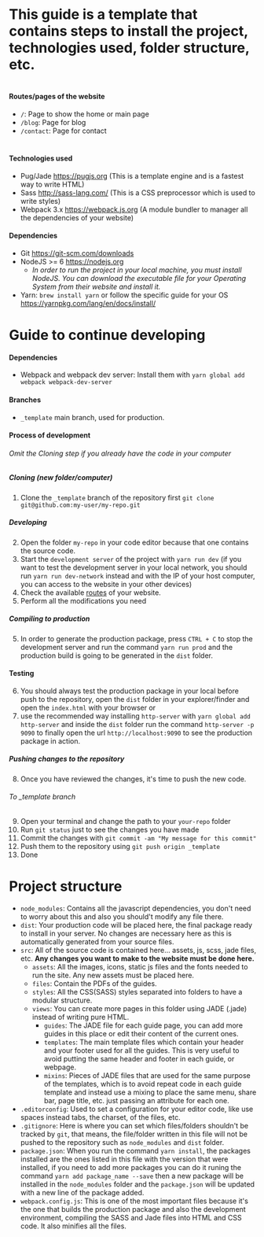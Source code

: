 # This guide is a template that contains steps to install the project, technologies used, folder structure, etc.

#

#### <a id="routes">Routes/pages of the website</a>

- `/`: Page to show the home or main page
- `/blog`: Page for blog
- `/contact`: Page for contact

#

#

#### Technologies used

- Pug/Jade https://pugjs.org (This is a template engine and is a fastest way to write HTML)
- Sass http://sass-lang.com/ (This is a CSS preprocessor which is used to write styles)
- Webpack 3.x https://webpack.js.org (A module bundler to manager all the dependencies of your website)

#### Dependencies

- Git https://git-scm.com/downloads
- NodeJS >= 6 https://nodejs.org
  - _In order to run the project in your local machine, you must install NodeJS. You can download the executable file for your Operating System from their website and install it._
- Yarn: `brew install yarn` or follow the specific guide for your OS https://yarnpkg.com/lang/en/docs/install/

#

#

# Guide to continue developing

#### Dependencies

- Webpack and webpack dev server: Install them with `yarn global add webpack webpack-dev-server`

#### Branches

- `_template` main branch, used for production.

#### Process of development

###### Omit the Cloning step if you already have the code in your computer

##### Cloning (new folder/computer)

1. Clone the `_template` branch of the repository first `git clone git@github.com:my-user/my-repo.git`

##### Developing

2. Open the folder `my-repo` in your code editor because that one contains the source code.
3. Start the `development server` of the project with `yarn run dev` (if you want to test the development server in your local network, you should run `yarn run dev-network` instead and with the IP of your host computer, you can access to the website in your other devices)
4. Check the available [routes](#routes) of your website.
5. Perform all the modifications you need

##### Compiling to production

5. In order to generate the production package, press `CTRL + C` to stop the development server and run the command `yarn run prod` and the production build is going to be generated in the `dist` folder.

#### Testing

6. You should always test the production package in your local before push to the repository, open the `dist` folder in your explorer/finder and open the `index.html` with your browser or
7. use the recommended way installing `http-server` with `yarn global add http-server` and inside the `dist` folder run the command `http-server -p 9090` to finally open the url `http://localhost:9090` to see the production package in action.

##### Pushing changes to the repository

8. Once you have reviewed the changes, it's time to push the new code.

###### To \_template branch

9. Open your terminal and change the path to your `your-repo` folder
10. Run `git status` just to see the changes you have made
11. Commit the changes with `git commit -am "My message for this commit"`
12. Push them to the repository using `git push origin _template`
13. Done

#

#

# Project structure

- `node_modules`: Contains all the javascript dependencies, you don't need to worry about this and also you should't modify any file there.
- `dist`: Your production code will be placed here, the final package ready to install in your server. No changes are necessary here as this is automatically generated from your source files.
- `src`: All of the source code is contained here... assets, js, scss, jade files, etc. **Any changes you want to make to the website must be done here.**
  - `assets`: All the images, icons, static js files and the fonts needed to run the site. Any new assets must be placed here.
  - `files`: Contain the PDFs of the guides.
  - `styles`: All the CSS(SASS) styles separated into folders to have a modular structure.
  - `views`: You can create more pages in this folder using JADE (.jade) instead of writing pure HTML.
    - `guides`: The JADE file for each guide page, you can add more guides in this place or edit their content of the current ones.
    - `templates`: The main template files which contain your header and your footer used for all the guides. This is very useful to avoid putting the same header and footer in each guide, or webpage.
    - `mixins`: Pieces of JADE files that are used for the same purpose of the templates, which is to avoid repeat code in each guide template and instead use a mixing to place the same menu, share bar, page title, etc. just passing an attribute for each one.
- `.editorconfig`: Used to set a configuration for your editor code, like use spaces instead tabs, the charset, of the files, etc.
- `.gitignore`: Here is where you can set which files/folders shouldn't be tracked by `git`, that means, the file/folder written in this file will not be pushed to the repository such as `node_modules` and `dist` folder.
- `package.json`: When you run the command `yarn install`, the packages installed are the ones listed in this file with the version that were installed, if you need to add more packages you can do it runing the command `yarn add package_name --save` then a new package will be installed in the `node_modules` folder and the `package.json` will be updated with a new line of the package added.
- `webpack.config.js`: This is one of the most important files because it's the one that builds the production package and also the development environment, compiling the SASS and Jade files into HTML and CSS code. It also minifies all the files.
